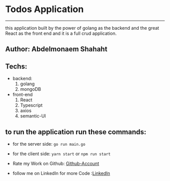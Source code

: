 # Todos Application

---

this application built by the power of golang as the backend and the great React as the front end and it is a full crud application.

## Author: Abdelmonaem Shahaht

## Techs:

- backend:
  1. golang
  2. mongoDB
- front-end
  1. React
  2. Typescript
  3. axios
  4. semantic-UI

## to run the application run these commands:

- for the server side:
  `go run main.go`
- for the client side:
  `yarn start` or `npm run start`

- Rate my Work on Github: [Github-Account](https://github.com/coder-abdo)
- follow me on LinkedIn for more Code :[LinkedIn](https://www.linkedin.com/in/abdelmonaem-shahat/)
